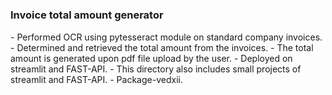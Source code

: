 #


<h3>Invoice total amount generator</h3>
- Performed OCR using pytesseract module on standard company invoices.
- Determined and retrieved the total amount from the invoices.
- The total amount is generated upon pdf file upload by the user.
- Deployed on streamlit and FAST-API.
- This directory also includes small projects of streamlit and FAST-API.
- Package-vedxii.
 

